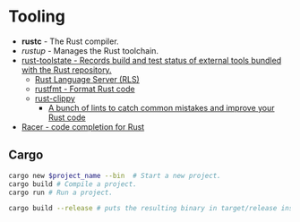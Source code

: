 # Tooling
- **rustc** - The Rust compiler.
- *rustup* - Manages the Rust toolchain.
- [rust-toolstate - Records build and test status of external tools bundled with the Rust repository.](https://github.com/rust-lang-nursery/rust-toolstate)
  - [Rust Language Server (RLS)](https://github.com/rust-lang-nursery/rls)
  - [rustfmt - Format Rust code](https://github.com/rust-lang-nursery/rustfmt)
  - [rust-clippy](https://github.com/rust-lang-nursery/rust-clippy)
    - [A bunch of lints to catch common mistakes and improve your Rust code](https://rust-lang-nursery.github.io/rust-clippy/master/index.html)
- [Racer - code completion for Rust](https://github.com/racer-rust/racer)


## Cargo
```sh
cargo new $project_name --bin  # Start a new project.
cargo build # Compile a project.
cargo run # Run a project.

cargo build --release # puts the resulting binary in target/release instead of target/debug
```

